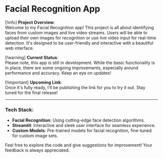 # Facial Recognition App

[!info] **Project Overview**:  
Welcome to my Facial Recognition app! This project is all about identifying faces from custom images and live video streams. Users will be able to upload their own images for recognition or use live video input for real-time detection. It's designed to be user-friendly and interactive with a beautiful web interface.

[!warning] **Current Status**:  
Please note, this app is still in development. While the basic functionality is in place, there are some ongoing improvements, especially around performance and accuracy. Keep an eye on updates!

[!important] **Upcoming Link**:  
Once it's fully ready, I'll be publishing the link for you to try it out. Stay tuned for the final release!

---

### Tech Stack:
- **Facial Recognition**: Using cutting-edge face detection algorithms.
- **Streamlit**: Interactive and sleek user interface for seamless experience.
- **Custom Models**: Pre-trained models for facial recognition, fine-tuned for custom image sets.

Feel free to explore the code and give suggestions for improvement! Your feedback is always appreciated.